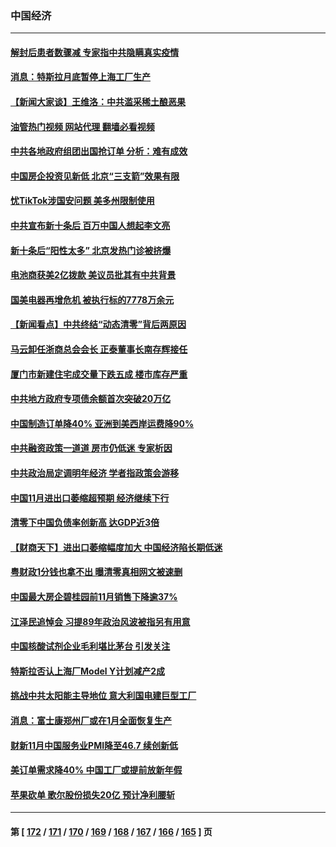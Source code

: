 ### 中国经济
---
#### [解封后患者数骤减 专家指中共隐瞒真实疫情](../../pages/ncid283/n13881768.md?12100445) 
#### [消息：特斯拉月底暂停上海工厂生产](../../pages/ncid283/n13881710.md?12100445) 
#### [【新闻大家谈】王维洛：中共滥采稀土酿恶果](../../pages/ncid283/n13881638.md?12100445) 
#### [油管热门视频 网站代理 翻墙必看视频](http://138.2.39.72:81/youtube.html?epic-marker?12100445)
#### [中共各地政府组团出国抢订单 分析：难有成效](../../pages/ncid283/n13881064.md?12100445) 
#### [中国房企投资见新低 北京“三支箭”效果有限](../../pages/ncid283/n13881090.md?12100445) 
#### [忧TikTok涉国安问题 美多州限制使用](../../pages/ncid283/n13881026.md?12100445) 
#### [中共宣布新十条后 百万中国人想起李文亮](../../pages/ncid283/n13881045.md?12100445) 
#### [新十条后“阳性太多” 北京发热门诊被挤爆](../../pages/ncid283/n13880979.md?12100445) 
#### [电池商获美2亿拨款 美议员批其有中共背景](../../pages/ncid283/n13880881.md?12100445) 
#### [国美电器再增危机 被执行标的7778万余元](../../pages/ncid283/n13880811.md?12100445) 
#### [【新闻看点】中共终结“动态清零”背后两原因](../../pages/ncid283/n13880406.md?12100445) 
#### [马云卸任浙商总会会长 正泰董事长南存辉接任](../../pages/ncid283/n13880410.md?12100445) 
#### [厦门市新建住宅成交量下跌五成 楼市库存严重](../../pages/ncid283/n13880381.md?12100445) 
#### [中共地方政府专项债余额首次突破20万亿](../../pages/ncid283/n13880371.md?12100445) 
#### [中国制造订单降40% 亚洲到美西岸运费降90%](../../pages/ncid283/n13880336.md?12100445) 
#### [中共融资政策一道道 房市仍低迷 专家析因](../../pages/ncid283/n13880287.md?12100445) 
#### [中共政治局定调明年经济 学者指政策会游移](../../pages/ncid283/n13880122.md?12100445) 
#### [中国11月进出口萎缩超预期 经济继续下行](../../pages/ncid283/n13880013.md?12100445) 
#### [清零下中国负债率创新高 达GDP近3倍](../../pages/ncid283/n13879828.md?12100445) 
#### [【财商天下】进出口萎缩幅度加大 中国经济陷长期低迷](../../pages/ncid283/n13879893.md?12100445) 
#### [粤财政1分钱也拿不出 曝清零真相网文被速删](../../pages/ncid283/n13879686.md?12100445) 
#### [中国最大房企碧桂园前11月销售下降逾37%](../../pages/ncid283/n13879696.md?12100445) 
#### [江泽民追悼会 习提89年政治风波被指另有用意](../../pages/ncid283/n13879438.md?12100445) 
#### [中国核酸试剂企业毛利堪比茅台 引发关注](../../pages/ncid283/n13879312.md?12100445) 
#### [特斯拉否认上海厂Model Y计划减产2成](../../pages/ncid283/n13879089.md?12100445) 
#### [挑战中共太阳能主导地位 意大利国电建巨型工厂](../../pages/ncid283/n13879055.md?12100445) 
#### [消息：富士康郑州厂或在1月全面恢复生产](../../pages/ncid283/n13878800.md?12100445) 
#### [财新11月中国服务业PMI降至46.7 续创新低](../../pages/ncid283/n13878711.md?12100445) 
#### [美订单需求降40% 中国工厂或提前放新年假](../../pages/ncid283/n13878498.md?12100445) 
#### [苹果砍单 歌尔股份损失20亿 预计净利腰斩](../../pages/ncid283/n13878113.md?12100445) 

---
#### 第 [ [172](./172.md?12100445) / [171](./171.md?12100445) / [170](./170.md?12100445) / [169](./169.md?12100445) / [168](./168.md?12100445) / [167](./167.md?12100445) / [166](./166.md?12100445) / [165](./165.md?12100445) ] 页
